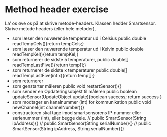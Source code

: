 ﻿# Method header exercise

La’ os øve os på at skrive metode-headers. Klassen hedder Smartsensor. Skrive metode headers (eller hele metoder),
- som læser den nuværende temperatur ud i Celsius	public double readTempCels(){return tempCels;}
- som læser den nuværende temperatur ud i Kelvin	public double readTempKel(){return tempKel;}
- som returnerer de sidste 5 temperaturer,		public double[] readTempLastFive(){return temp[];}
- som returnerer de sidste x temperaturer		public double[] readTempLastFive(int x){return temp[];}	
- som returnerer 
- som genstarter måleren				public void restartSensor(){}
- som sender en Opdateringsobjekt til måleren		public boolean updateSensor(UpdateObject update){boolean success; return success }
- som modtager en kanalnummer (int) for kommunikation	public void newChannel(int channelNumber){}
- constructoren skal tage imod smartsensorens IP-nummer eller serienummer (int), eller begge dele.	// public SmartSensor(String ipAddress){}
													// public SmartSensor(String serialNumber){}
													// public SmartSensor(String ipAddress, String serialNumber){}
